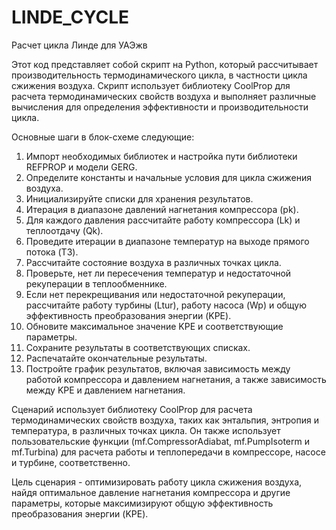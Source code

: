 # LINDE_CYCLE
Расчет цикла Линде для УАЭжв

Этот код представляет собой скрипт на Python, который рассчитывает производительность термодинамического цикла, в частности цикла сжижения воздуха. Скрипт использует библиотеку CoolProp для расчета термодинамических свойств воздуха и выполняет различные вычисления для определения эффективности и производительности цикла.

Основные шаги в блок-схеме следующие:

1. Импорт необходимых библиотек и настройка пути библиотеки REFPROP и модели GERG.
2. Определите константы и начальные условия для цикла сжижения воздуха.
3. Инициализируйте списки для хранения результатов.
4. Итерация в диапазоне давлений нагнетания компрессора (pk).
5. Для каждого давления рассчитайте работу компрессора (Lk) и теплоотдачу (Qk).
6. Проведите итерации в диапазоне температур на выходе прямого потока (T3).
7. Рассчитайте состояние воздуха в различных точках цикла.
8. Проверьте, нет ли пересечения температур и недостаточной рекуперации в теплообменнике.
9. Если нет перекрещивания или недостаточной рекуперации, рассчитайте работу турбины (Ltur), работу насоса (Wp) и общую эффективность преобразования энергии (KPE).
10. Обновите максимальное значение KPE и соответствующие параметры.
11. Сохраните результаты в соответствующих списках.
12. Распечатайте окончательные результаты.
13. Постройте график результатов, включая зависимость между работой компрессора и давлением нагнетания, а также зависимость между KPE и давлением нагнетания.

Сценарий использует библиотеку CoolProp для расчета термодинамических свойств воздуха, таких как энтальпия, энтропия и температура, в различных точках цикла. Он также использует пользовательские функции (mf.CompressorAdiabat, mf.PumpIsoterm и mf.Turbina) для расчета работы и теплопередачи в компрессоре, насосе и турбине, соответственно.

Цель сценария - оптимизировать работу цикла сжижения воздуха, найдя оптимальное давление нагнетания компрессора и другие параметры, которые максимизируют общую эффективность преобразования энергии (KPE).
